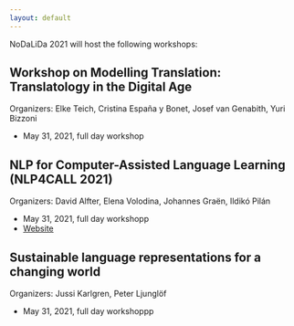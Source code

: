 ```yaml
---
layout: default
---
```


NoDaLiDa 2021 will host the following workshops:

## Workshop on Modelling Translation: Translatology in the Digital Age

Organizers: Elke Teich, Cristina España y Bonet, Josef van Genabith, Yuri Bizzoni

* May 31, 2021, full day workshop
<!--* [Website](http://wiki.nlpl.eu/index.php/Community/workshop)-->

## NLP for Computer-Assisted Language Learning (NLP4CALL 2021)

Organizers: David Alfter, Elena Volodina, Johannes Graën, Ildikó Pilán

* May 31, 2021, full day workshopp
* [Website](https://spraakbanken.gu.se/en/research/themes/icall/nlp4call-workshop-series/nlp4call2021)

## Sustainable language representations for a changing world

Organizers: Jussi Karlgren, Peter Ljunglöf

* May 31, 2021, full day workshoppp
<!--* [Website](http://wp.lancs.ac.uk/cfie/fnp2019/)-->
